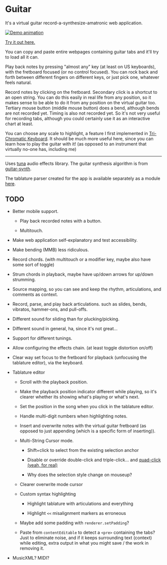 
Guitar
======

It's a virtual guitar record-a-synthesize-amatronic web application.

[![Demo animation](https://i.imgur.com/afoMtR3.gif)][app]

[Try it out here.][app]

You can copy and paste entire webpages containing guitar tabs and it'll try to load all it can.

Play back notes by pressing "almost any" key (at least on US keyboards),
with the fretboard focused (or no control focused).
You can rock back and forth between different fingers on different keys, or just pick one, whatever feels natural.

Record notes by clicking on the fretboard.
Secondary click is a shortcut to an open string. You can do this easily in real life from any position, so it makes sense to be able to do it from any position on the virtual guitar too.
Tertiary mouse button (middle mouse button) does a bend, although bends are not recorded yet.
Timing is also not recorded yet.
So it's not very useful for recording tabs, although you could certainly use it as an interactive chart at least.

You can choose any scale to highlight,
a feature I first implemented in [Tri-Chromatic Keyboard][].
It should be much more useful here, since you can learn how to play the guitar with it!
(as opposed to an instrument that virtually no-one has, including me)

----

Uses [tuna][] audio effects library.
The guitar synthesis algorithm is from [guitar-synth](https://github.com/getinstinct/guitar-synth).

The tablature parser created for the app is available separately as a module [here][tablature-parser].


## TODO

* Better mobile support.

    - Play back recorded notes with a button.
    
    - Multitouch.

* Make web application self-explanatory and test accessibility.

* Make bending (MMB) less ridiculous.

* Record chords.
  (with multitouch or a modifier key, maybe also have some sort of toggle)

* Strum chords in playback, maybe have up/down arrows for up/down strumming.

* Source mapping, so you can see and keep the rhythm, articulations, and comments as context.

* Record, parse, and play back articulations.
  such as slides, bends, vibratos, hammer-ons, and pull-offs.

* Different sound for sliding than for plucking/picking.

* Different sound in general, ha, since it's not great...

* Support for different tunings.

* Allow configuring the effects chain.
  (at least toggle distortion on/off)

* Clear way set focus to the fretboard for playback (unfocusing the tablature editor), via the keyboard.

* Tablature editor
    
    - Scroll with the playback position.
    
    - Make the playback position indicator different while playing, so it's clearer whether its showing what's playing or what's next.
    
    - Set the position in the song when you click in the tablature editor.
    
    - Handle multi-digit numbers when highlighting notes.
    
    - Insert and overwrite notes with the virtual guitar fretboard (as opposed to just appending (which is a specific form of inserting)).
    
    - Multi-String Cursor mode.
        
        + Shift+click to select from the existing selection anchor
        
        + Disable or override double-click and triple-click... and [quad-click (yeah, for real)](https://github.com/ajaxorg/ace/blob/b8e3198ba8e9fe98cdda85e90f517b94d4452b5e/lib/ace/mouse/default_handlers.js#L226)
        
        + Why does the selection style change on mouseup?
    
    - Clearer overwrite mode cursor
    
    - Custom syntax highlighting
        
        + Highlight tablature with articulations and everything
        
        + Highlight `<<` misalignment markers as erroneous
    
    - Maybe add some padding with `renderer.setPadding`?

    - Paste from `contentEditable` to detect a `<pre>` containing the tabs? Just to eliminate noise, and if it keeps surrounding text (context) while editing, extra output in what you might save / the work in removing it.

* MusicXML? MIDI?


[app]: https://1j01.github.io/guitar/
[tuna]: https://github.com/Dinahmoe/tuna
[tablature-parser]: https://github.com/1j01/tablature-parser
[Tri-Chromatic Keyboard]: https://github.com/1j01/tri-chromatic-keyboard
